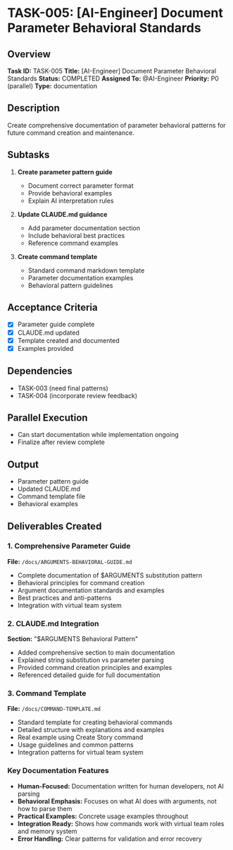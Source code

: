 # TASK-005: [AI-Engineer] Document Parameter Behavioral Standards

## Overview
**Task ID:** TASK-005
**Title:** [AI-Engineer] Document Parameter Behavioral Standards
**Status:** COMPLETED
**Assigned To:** @AI-Engineer
**Priority:** P0 (parallel)
**Type:** documentation

## Description
Create comprehensive documentation of parameter behavioral patterns for future command creation and maintenance.

## Subtasks
1. **Create parameter pattern guide**
   - Document correct parameter format
   - Provide behavioral examples
   - Explain AI interpretation rules

2. **Update CLAUDE.md guidance**
   - Add parameter documentation section
   - Include behavioral best practices
   - Reference command examples

3. **Create command template**
   - Standard command markdown template
   - Parameter documentation examples
   - Behavioral pattern guidelines

## Acceptance Criteria
- [x] Parameter guide complete
- [x] CLAUDE.md updated
- [x] Template created and documented
- [x] Examples provided

## Dependencies
- TASK-003 (need final patterns)
- TASK-004 (incorporate review feedback)

## Parallel Execution
- Can start documentation while implementation ongoing
- Finalize after review complete

## Output
- Parameter pattern guide
- Updated CLAUDE.md
- Command template file
- Behavioral examples

## Deliverables Created

### 1. Comprehensive Parameter Guide
**File:** `/docs/ARGUMENTS-BEHAVIORAL-GUIDE.md`
- Complete documentation of $ARGUMENTS substitution pattern
- Behavioral principles for command creation
- Argument documentation standards and examples
- Best practices and anti-patterns
- Integration with virtual team system

### 2. CLAUDE.md Integration
**Section:** "$ARGUMENTS Behavioral Pattern"
- Added comprehensive section to main documentation
- Explained string substitution vs parameter parsing
- Provided command creation principles and examples
- Referenced detailed guide for full documentation

### 3. Command Template
**File:** `/docs/COMMAND-TEMPLATE.md`
- Standard template for creating behavioral commands
- Detailed structure with explanations and examples
- Real example using Create Story command
- Usage guidelines and common patterns
- Integration patterns for virtual team system

### Key Documentation Features
- **Human-Focused:** Documentation written for human developers, not AI parsing
- **Behavioral Emphasis:** Focuses on what AI does with arguments, not how to parse them
- **Practical Examples:** Concrete usage examples throughout
- **Integration Ready:** Shows how commands work with virtual team roles and memory system
- **Error Handling:** Clear patterns for validation and error recovery